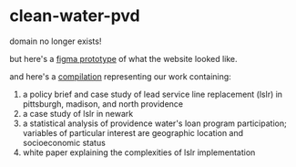 # clean-water-pvd

domain no longer exists! 

but here's a [figma prototype](https://tinyurl.com/clean-water-pvd-figma) of what the website looked like.

and here's a [compilation](https://tinyurl.com/clean-water-pvd) representing our work containing:

1. a policy brief and case study of lead service line replacement (lslr) in pittsburgh, madison, and north providence
2. a case study of lslr in newark
3. a statistical analysis of providence water's loan program participation; variables of particular interest are geographic location and socioeconomic status
4. white paper explaining the complexities of lslr implementation



